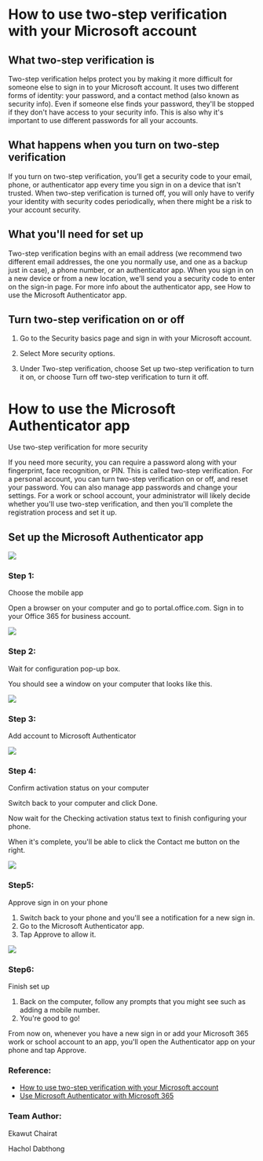 # How to use two-step verification with your Microsoft account

## What two-step verification is

Two-step verification helps protect you by making it more difficult for someone else to sign in to your Microsoft account. It uses two different forms of identity: your password, and a contact method (also known as security info). Even if someone else finds your password, they'll be stopped if they don't have access to your security info. This is also why it's important to use different passwords for all your accounts.

## What happens when you turn on two-step verification

If you turn on two-step verification, you’ll get a security code to your email, phone, or authenticator app every time you sign in on a device that isn't trusted. When two-step verification is turned off, you will only have to verify your identity with security codes periodically, when there might be a risk to your account security.

## What you'll need for set up

Two-step verification begins with an email address (we recommend two different email addresses, the one you normally use, and one as a backup just in case), a phone number, or an authenticator app. When you sign in on a new device or from a new location, we'll send you a security code to enter on the sign-in page. For more info about the authenticator app, see How to use the Microsoft Authenticator app.

## Turn two-step verification on or off

1. Go to the Security basics page and sign in with your Microsoft account.

1. Select More security options.

1. Under Two-step verification, choose Set up two-step verification to turn it on, or choose Turn off two-step verification to turn it off.

# How to use the Microsoft Authenticator app

Use two-step verification for more security

If you need more security, you can require a password along with your fingerprint, face recognition, or PIN. This is called two-step verification. For a personal account, you can turn two-step verification on or off, and reset your password. You can also manage app passwords and change your settings. For a work or school account, your administrator will likely decide whether you'll use two-step verification, and then you'll complete the registration process and set it up.

## Set up the Microsoft Authenticator app

![](img/MS_authenticator_app.png)

### Step 1:

Choose the mobile app

Open a browser on your computer and go to portal.office.com. Sign in to your Office 365 for business account.

![](img/MS_step1.png)

### Step 2:

Wait for configuration pop-up box.

You should see a window on your computer that looks like this.

![](img/MS_step2.png)

### Step 3:

Add account to Microsoft Authenticator

![](img/MS_step3.png)

### Step 4:

Confirm activation status on your computer

Switch back to your computer and click Done.

Now wait for the Checking activation status text to finish configuring your phone.

When it's complete, you'll be able to click the Contact me button on the right.

![](img/MS_step4.png)

### Step5:

Approve sign in on your phone
1. Switch back to your phone and you'll see a notification for a new sign in.
1. Go to the Microsoft Authenticator app.
1. Tap Approve to allow it.

![](img/MS_step5.png)

### Step6:

Finish set up

1. Back on the computer, follow any prompts that you might see such as adding a mobile number.
1. You're good to go!

From now on, whenever you have a new sign in or add your Microsoft 365 work or school account to an app, you'll open the Authenticator app on your phone and tap Approve.

### Reference:
* [How to use two-step verification with your Microsoft account](https://support.microsoft.com/en-us/account-billing/how-to-use-two-step-verification-with-your-microsoft-account-c7910146-672f-01e9-50a0-93b4585e7eb4)
* [Use Microsoft Authenticator with Microsoft 365](https://support.microsoft.com/en-us/office/use-microsoft-authenticator-with-microsoft-365-1412611f-ad8d-43ab-807c-7965e5155411#ID0EAADAAA=_Step_1)

### Team Author:
Ekawut Chairat

Hachol Dabthong

